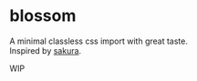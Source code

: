 # blossom

A minimal classless css import with great taste.  
Inspired by [sakura](https://github.com/oxalorg/sakura).

WIP
